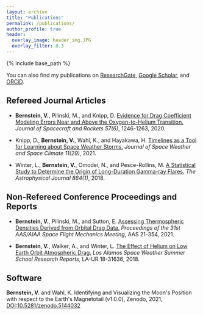 ```yaml
---
layout: archive
title: "Publications"
permalink: /publications/
author_profile: true
header:
  overlay_image: header_img.JPG
  overlay_filter: 0.3
---
```

{% include base_path %}

  You can also find my publications on <a href="https://www.researchgate.net/profile/Valerie-Bernstein/research">ResearchGate</a>, <a href="https://scholar.google.com/citations?user=qM2RFKoAAAAJ&hl=en">Google Scholar</a>, and <a href="https://orcid.org/0000-0002-4467-6112">ORCiD</a>.

<!--- below converts page to collection --->
<!---
{% for post in site.publications reversed %}
  {% include archive-single.html %}
{% endfor %}
--->

Refereed Journal Articles
------

* <b>Bernstein, V.</b>, Pilinski, M., and Knipp, D. [Evidence for Drag Coefficient Modeling Errors Near and Above the Oxygen-to-Helium Transition.](https://doi.org/10.2514/1.A34740) <i>Journal of Spacecraft and Rockets 57(6)</i>, 1246-1263, 2020.

* Knipp, D., <b>Bernstein, V.</b>, Wahl, K., and Hayakawa, H. [Timelines as a Tool for Learning about Space Weather Storms.](https://doi.org/10.1051/swsc/2021011) <i>Journal of Space Weather and Space Climate 11(29)</i>, 2021.

* Winter, L., <b>Bernstein, V.</b>, Omodei, N., and Pesce-Rollins, M. [A Statistical Study to Determine the Origin of Long-Duration Gamma-ray Flares.](https://iopscience.iop.org/article/10.3847/1538-4357/aad3c0) <i>The Astrophysical Journal 864(1)</i>, 2018.

Non-Refereed Conference Proceedings and Reports
------

* <b>Bernstein, V.</b>, Pilinski, M., and Sutton, E. [Assessing Thermospheric Densities Derived from Orbital Drag Data.](https://www.researchgate.net/publication/353193424_Assessing_Thermospheric_Densities_Derived_from_Orbital_Drag_Data) <i>Proceedings of the 31st AAS/AIAA Space Flight Mechanics Meeting</i>, AAS 21-354, 2021.

* <b>Bernstein, V.</b>, Walker, A., and Winter, L. [The Effect of Helium on Low Earth Orbit Atmospheric Drag.](https://www.lanl.gov/projects/national-security-education-center/space-earth-center/space-weather-school/_assets/docs/swx-report-2018.pdf) <i>Los Alamos Space Weather Summer School Research Reports</i>, LA-UR 18-31636, 2018.

Software
------
<b>Bernstein, V.</b> and Wahl, K. Identifying and Visualizing the Moon's Position with respect to the Earth's Magnetotail (v1.0.0), Zenodo, 2021, [DOI:10.5281/zenodo.5144032](https://doi.org/10.5281/zenodo.5144032)